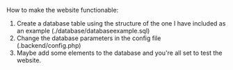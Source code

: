 How to make the website functionable:
1) Create a database table using the structure of the one I have included as an example (./database/databaseexample.sql)
2) Change the database parameters in the config file (.backend/config.php)
3) Maybe add some elements to the database and you're all set to test the website.
